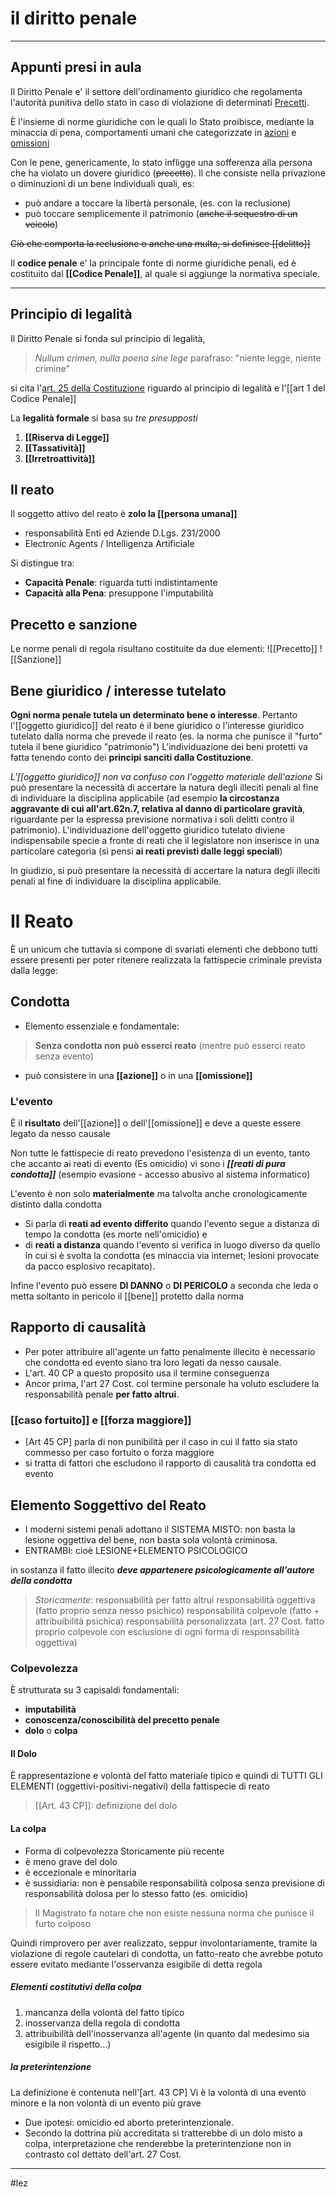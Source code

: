 # il diritto penale
___
## Appunti presi in aula
Il Diritto Penale e' il settore dell'ordinamento giuridico che regolamenta l'autorità punitiva dello stato in caso di violazione di determinati [Precetti](precetto).

È l'insieme di norme giuridiche con le quali lo Stato proibisce, mediante la minaccia di pena, comportamenti umani che categorizzate in [azioni](azione.md) e [omissioni](omissione.md)

Con le pene, genericamente, lo stato infligge una sofferenza alla persona che ha violato un dovere giuridico (~~precetto~~). Il che consiste nella privazione o diminuzioni di un bene individuali quali, es:
- può andare a toccare la libertà personale, (es. con la reclusione)
- può toccare semplicemente il patrimonio (~~anche il sequestro di un veicolo~~)

~~Ciò che comporta la reclusione o anche una multa, si definisce [[delitto]]~~

Il **codice penale** e' la principale fonte di norme giuridiche penali, ed è costituito dal **[[Codice Penale]]**, al quale si aggiunge la normativa speciale.

___

## Principio di legalità
Il Diritto Penale si fonda sul principio di legalità,
>_Nullum crimen, nulla poena sine lege_
>parafraso: "niente legge, niente crimine"

si cita l'[art. 25 della Costituzione](<art. 25 Costituzione#Riguardo al Principio di legalità>) riguardo al principio di legalità e l'[[art 1 del Codice Penale]]

La **legalità formale** si basa su _tre presupposti_
1. **[[Riserva di Legge]]**
2. **[[Tassatività]]**
3. **[[Irretroattività]]**

## Il reato
Il soggetto attivo del reato è **zolo la [[persona umana]]**
- responsabilità Enti ed Aziende D.Lgs. 231/2000
- Electronic Agents / Intelligenza Artificiale

Si distingue tra:
- **Capacità Penale**: riguarda tutti indistintamente
- **Capacità alla Pena**: presuppone l'imputabilità

## Precetto e sanzione
Le norme penali di regola risultano costituite da due elementi:
![[Precetto]]
![[Sanzione]]


## Bene giuridico / interesse tutelato
**Ogni norma penale tutela un determinato bene o interesse**.
Pertanto l'[[oggetto giuridico]] del reato è il bene giuridico o l'interesse giuridico tutelato dalla norma che prevede il reato (es. la norma che punisce il "furto" tutela il bene giuridico "patrimonio")
L'individuazione dei beni protetti va fatta tenendo conto dei **principi sanciti dalla Costituzione**.

_L'[[oggetto giuridico]] non va confuso con l'oggetto materiale dell'azione_
Si può presentare la necessità di accertare la natura degli illeciti penali al fine di individuare la disciplina applicabile (ad esempio **la circostanza aggravante di cui all'art.62n.7, relativa al danno di particolare gravità**, riguardante per la espressa previsione normativa i soli delitti contro il patrimonio).
L'individuazione dell'oggetto giuridico tutelato diviene indispensabile specie a fronte di reati che il legislatore non inserisce in una particolare categoria (si pensi **ai reati previsti dalle leggi speciali**)

In giudizio, si può presentare la necessità di accertare la natura degli illeciti penali al fine di individuare la disciplina applicabile.

# Il Reato

È un unicum che tuttavia si compone di svariati elementi che debbono tutti essere presenti per poter ritenere realizzata la fattispecie criminale prevista dalla legge:

## Condotta
- Elemento essenziale e fondamentale:
> **Senza condotta non può esserci reato**
> (mentre può esserci reato senza evento)
- può consistere in una **[[azione]]** o in una **[[omissione]]**

### L'evento
È il **risultato** dell'[[azione]] o dell'[[omissione]] e deve a queste essere legato da nesso causale

Non tutte le fattispecie di reato prevedono l'esistenza di un evento, tanto che accanto ai reati di evento (Es omicidio) vi sono i **_[[reati di pura condotta]]_** (esempio evasione - accesso abusivo al sistema informatico)

L'evento è non solo **materialmente** ma talvolta anche cronologicamente distinto dalla condotta

- Si parla di **reati ad evento differito** quando l'evento segue a distanza di tempo la condotta (es morte nell'omicidio) e
- di **reati a distanza** quando l'evento si verifica in luogo diverso da quello in cui si è svolta la condotta (es minaccia via internet; lesioni provocate da pacco esplosivo recapitato).

Infine l'evento può essere **DI DANNO** o **DI PERICOLO** a seconda che leda o metta soltanto in pericolo il [[bene]] protetto dalla norma

## Rapporto di causalità
- Per poter attribuire all'agente un fatto penalmente illecito è necessario che condotta ed evento siano tra loro legati da nesso causale.
- L'art. 40 CP a questo proposito usa il termine conseguenza
- Ancor prima, l'art 27 Cost. col termine personale ha voluto escludere la responsabilità penale **per fatto altrui**.
### [[caso fortuito]] e [[forza maggiore]]
- [Art 45 CP] parla di non punibilità per il caso in cui il fatto sia stato commesso per caso fortuito o forza maggiore
- si tratta di fattori che escludono il rapporto di causalità tra condotta ed evento

## Elemento Soggettivo del Reato
- I moderni sistemi penali adottano il SISTEMA MISTO: non basta la lesione oggettiva del bene, non basta sola volontà criminosa.
- ENTRAMBI: cioè LESIONE+ELEMENTO PSICOLOGICO

in sostanza il fatto illecito **_deve appartenere psicologicamente all'autore della condotta_**
> _Storicamente_:
> responsabilità per fatto altrui
> responsabilità oggettiva (fatto proprio senza nesso psichico)
> responsabilità colpevole (fatto + attribuibilità psichica)
> responsabilità personalizzata (art. 27 Cost. fatto proprio colpevole con esclusione di ogni forma di responsabilità oggettiva)

### Colpevolezza
È strutturata su 3 capisaldi fondamentali:
- **imputabilità**
- **conoscenza/conoscibilità del precetto penale**
- **dolo** o **colpa**

#### Il Dolo
È rappresentazione e volontà del fatto materiale tipico e quindi di TUTTI GLI ELEMENTI (oggettivi-positivi-negativi) della fattispecie di reato
>[[Art. 43 CP]]: definizione del dolo

#### La colpa
- Forma di colpevolezza Storicamente più recente
- è meno grave del dolo
- è eccezionale e minoritaria
- è sussidiaria: non è pensabile responsabilità colposa senza previsione di responsabilità dolosa per lo stesso fatto (es. omicidio)
> Il Magistrato fa notare che non esiste nessuna norma che punisce il furto colposo

Quindi rimprovero per aver realizzato, seppur involontariamente, tramite la violazione di regole cautelari di condotta, un fatto-reato che avrebbe potuto essere evitato mediante l'osservanza esigibile di detta regola

##### Elementi costitutivi della colpa
1. mancanza della volontà del fatto tipico
2. inosservanza della regola di condotta
3. attribuibilità dell'inosservanza all'agente (in quanto dal medesimo sia esigibile il rispetto...)

##### la preterintenzione
La definizione è contenuta nell'[art. 43 CP]
Vi è la volontà di una evento minore e la non volontà di un evento più grave
- Due ipotesi: omicidio ed aborto preterintenzionale.
- Secondo la dottrina più accreditata si tratterebbe di un dolo misto a colpa, interpretazione che renderebbe la preterintenzione non in contrasto col dettato dell'art. 27 Cost.

---
#lez